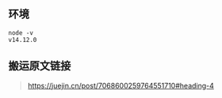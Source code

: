 ## 环境
```shell
node -v
v14.12.0

```
## 搬运原文链接
>https://juejin.cn/post/7068600259764551710#heading-4
